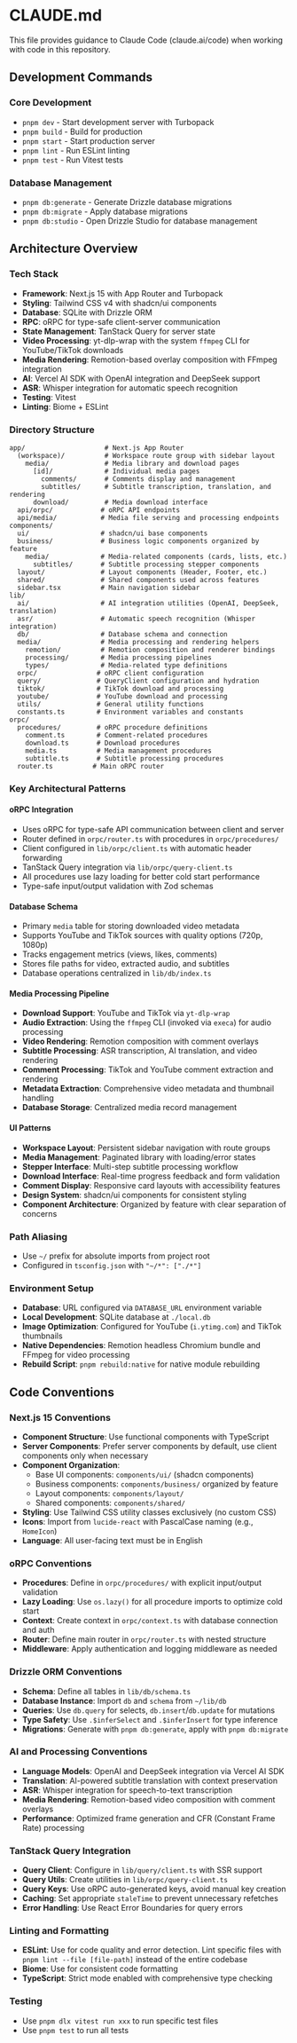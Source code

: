 # CLAUDE.md

This file provides guidance to Claude Code (claude.ai/code) when working with code in this repository.

## Development Commands

### Core Development
- `pnpm dev` - Start development server with Turbopack
- `pnpm build` - Build for production
- `pnpm start` - Start production server
- `pnpm lint` - Run ESLint linting
- `pnpm test` - Run Vitest tests

### Database Management
- `pnpm db:generate` - Generate Drizzle database migrations
- `pnpm db:migrate` - Apply database migrations
- `pnpm db:studio` - Open Drizzle Studio for database management

## Architecture Overview

### Tech Stack
- **Framework**: Next.js 15 with App Router and Turbopack
- **Styling**: Tailwind CSS v4 with shadcn/ui components
- **Database**: SQLite with Drizzle ORM
- **RPC**: oRPC for type-safe client-server communication
- **State Management**: TanStack Query for server state
- **Video Processing**: yt-dlp-wrap with the system `ffmpeg` CLI for YouTube/TikTok downloads
- **Media Rendering**: Remotion-based overlay composition with FFmpeg integration
- **AI**: Vercel AI SDK with OpenAI integration and DeepSeek support
- **ASR**: Whisper integration for automatic speech recognition
- **Testing**: Vitest
- **Linting**: Biome + ESLint

### Directory Structure
```
app/                    # Next.js App Router
  (workspace)/          # Workspace route group with sidebar layout
    media/              # Media library and download pages
      [id]/             # Individual media pages
        comments/       # Comments display and management
        subtitles/      # Subtitle transcription, translation, and rendering
      download/         # Media download interface
  api/orpc/            # oRPC API endpoints
  api/media/           # Media file serving and processing endpoints
components/
  ui/                  # shadcn/ui base components
  business/            # Business logic components organized by feature
    media/             # Media-related components (cards, lists, etc.)
      subtitles/       # Subtitle processing stepper components
  layout/              # Layout components (Header, Footer, etc.)
  shared/              # Shared components used across features
  sidebar.tsx          # Main navigation sidebar
lib/
  ai/                  # AI integration utilities (OpenAI, DeepSeek, translation)
  asr/                 # Automatic speech recognition (Whisper integration)
  db/                  # Database schema and connection
  media/               # Media processing and rendering helpers
    remotion/          # Remotion composition and renderer bindings
    processing/        # Media processing pipelines
    types/             # Media-related type definitions
  orpc/               # oRPC client configuration
  query/              # QueryClient configuration and hydration
  tiktok/             # TikTok download and processing
  youtube/            # YouTube download and processing
  utils/              # General utility functions
  constants.ts        # Environment variables and constants
orpc/
  procedures/         # oRPC procedure definitions
    comment.ts        # Comment-related procedures
    download.ts       # Download procedures
    media.ts          # Media management procedures
    subtitle.ts       # Subtitle processing procedures
  router.ts          # Main oRPC router
```

### Key Architectural Patterns

#### oRPC Integration
- Uses oRPC for type-safe API communication between client and server
- Router defined in `orpc/router.ts` with procedures in `orpc/procedures/`
- Client configured in `lib/orpc/client.ts` with automatic header forwarding
- TanStack Query integration via `lib/orpc/query-client.ts`
- All procedures use lazy loading for better cold start performance
- Type-safe input/output validation with Zod schemas

#### Database Schema
- Primary `media` table for storing downloaded video metadata
- Supports YouTube and TikTok sources with quality options (720p, 1080p)
- Tracks engagement metrics (views, likes, comments)
- Stores file paths for video, extracted audio, and subtitles
- Database operations centralized in `lib/db/index.ts`

#### Media Processing Pipeline
- **Download Support**: YouTube and TikTok via `yt-dlp-wrap`
- **Audio Extraction**: Using the `ffmpeg` CLI (invoked via `execa`) for audio processing
- **Video Rendering**: Remotion composition with comment overlays
- **Subtitle Processing**: ASR transcription, AI translation, and video rendering
- **Comment Processing**: TikTok and YouTube comment extraction and rendering
- **Metadata Extraction**: Comprehensive video metadata and thumbnail handling
- **Database Storage**: Centralized media record management

#### UI Patterns
- **Workspace Layout**: Persistent sidebar navigation with route groups
- **Media Management**: Paginated library with loading/error states
- **Stepper Interface**: Multi-step subtitle processing workflow
- **Download Interface**: Real-time progress feedback and form validation
- **Comment Display**: Responsive card layouts with accessibility features
- **Design System**: shadcn/ui components for consistent styling
- **Component Architecture**: Organized by feature with clear separation of concerns

### Path Aliasing
- Use `~/` prefix for absolute imports from project root
- Configured in `tsconfig.json` with `"~/*": ["./*"]`

### Environment Setup
- **Database**: URL configured via `DATABASE_URL` environment variable
- **Local Development**: SQLite database at `./local.db`
- **Image Optimization**: Configured for YouTube (`i.ytimg.com`) and TikTok thumbnails
- **Native Dependencies**: Remotion headless Chromium bundle and FFmpeg for video processing
- **Rebuild Script**: `pnpm rebuild:native` for native module rebuilding

## Code Conventions

### Next.js 15 Conventions
- **Component Structure**: Use functional components with TypeScript
- **Server Components**: Prefer server components by default, use client components only when necessary
- **Component Organization**:
  - Base UI components: `components/ui/` (shadcn components)
  - Business components: `components/business/` organized by feature
  - Layout components: `components/layout/`
  - Shared components: `components/shared/`
- **Styling**: Use Tailwind CSS utility classes exclusively (no custom CSS)
- **Icons**: Import from `lucide-react` with PascalCase naming (e.g., `HomeIcon`)
- **Language**: All user-facing text must be in English

### oRPC Conventions
- **Procedures**: Define in `orpc/procedures/` with explicit input/output validation
- **Lazy Loading**: Use `os.lazy()` for all procedure imports to optimize cold start
- **Context**: Create context in `orpc/context.ts` with database connection and auth
- **Router**: Define main router in `orpc/router.ts` with nested structure
- **Middleware**: Apply authentication and logging middleware as needed

### Drizzle ORM Conventions
- **Schema**: Define all tables in `lib/db/schema.ts`
- **Database Instance**: Import `db` and `schema` from `~/lib/db`
- **Queries**: Use `db.query` for selects, `db.insert`/`db.update` for mutations
- **Type Safety**: Use `.$inferSelect` and `.$inferInsert` for type inference
- **Migrations**: Generate with `pnpm db:generate`, apply with `pnpm db:migrate`

### AI and Processing Conventions
- **Language Models**: OpenAI and DeepSeek integration via Vercel AI SDK
- **Translation**: AI-powered subtitle translation with context preservation
- **ASR**: Whisper integration for speech-to-text transcription
- **Media Rendering**: Remotion-based video composition with comment overlays
- **Performance**: Optimized frame generation and CFR (Constant Frame Rate) processing

### TanStack Query Integration
- **Query Client**: Configure in `lib/query/client.ts` with SSR support
- **Query Utils**: Create utilities in `lib/orpc/query-client.ts`
- **Query Keys**: Use oRPC auto-generated keys, avoid manual key creation
- **Caching**: Set appropriate `staleTime` to prevent unnecessary refetches
- **Error Handling**: Use React Error Boundaries for query errors

### Linting and Formatting
- **ESLint**: Use for code quality and error detection. Lint specific files with `pnpm lint --file [file-path]` instead of the entire codebase
- **Biome**: Use for consistent code formatting
- **TypeScript**: Strict mode enabled with comprehensive type checking

### Testing
- Use `pnpm dlx vitest run xxx` to run specific test files
- Use `pnpm test` to run all tests
